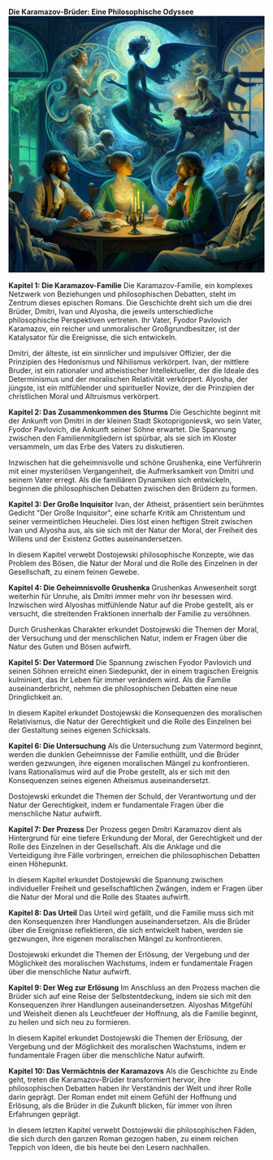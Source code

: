 **Die Karamazov-Brüder: Eine Philosophische Odyssee**
!["a_complex_web_of_relationships.png"](images/a_complex_web_of_relationships.png)<br>

**Kapitel 1: Die Karamazov-Familie**
Die Karamazov-Familie, ein komplexes Netzwerk von Beziehungen und philosophischen Debatten, steht im Zentrum dieses
epischen Romans. Die Geschichte dreht sich um die drei Brüder, Dmitri, Ivan und Alyosha, die jeweils unterschiedliche
philosophische Perspektiven vertreten. Ihr Vater, Fyodor Pavlovich Karamazov, ein reicher und unmoralischer
Großgrundbesitzer, ist der Katalysator für die Ereignisse, die sich entwickeln.

Dmitri, der älteste, ist ein sinnlicher und impulsiver Offizier, der die Prinzipien des Hedonismus und Nihilismus
verkörpert. Ivan, der mittlere Bruder, ist ein rationaler und atheistischer Intellektueller, der die Ideale des
Determinismus und der moralischen Relativität verkörpert. Alyosha, der jüngste, ist ein mitfühlender und spiritueller
Novize, der die Prinzipien der christlichen Moral und Altruismus verkörpert.

**Kapitel 2: Das Zusammenkommen des Sturms**
Die Geschichte beginnt mit der Ankunft von Dmitri in der kleinen Stadt Skotoprigonievsk, wo sein Vater, Fyodor
Pavlovich, die Ankunft seiner Söhne erwartet. Die Spannung zwischen den Familienmitgliedern ist spürbar, als sie sich im
Kloster versammeln, um das Erbe des Vaters zu diskutieren.

Inzwischen hat die geheimnisvolle und schöne Grushenka, eine Verführerin mit einer mysteriösen Vergangenheit, die
Aufmerksamkeit von Dmitri und seinem Vater erregt. Als die familiären Dynamiken sich entwickeln, beginnen die
philosophischen Debatten zwischen den Brüdern zu formen.

**Kapitel 3: Der Große Inquisitor**
Ivan, der Atheist, präsentiert sein berühmtes Gedicht "Der Große Inquisitor", eine scharfe Kritik am Christentum und
seiner vermeintlichen Heuchelei. Dies löst einen heftigen Streit zwischen Ivan und Alyosha aus, als sie sich mit der
Natur der Moral, der Freiheit des Willens und der Existenz Gottes auseinandersetzen.

In diesem Kapitel verwebt Dostojewski philosophische Konzepte, wie das Problem des Bösen, die Natur der Moral und die
Rolle des Einzelnen in der Gesellschaft, zu einem feinen Gewebe.

**Kapitel 4: Die Geheimnisvolle Grushenka**
Grushenkas Anwesenheit sorgt weiterhin für Unruhe, als Dmitri immer mehr von ihr besessen wird. Inzwischen wird Alyoshas
mitfühlende Natur auf die Probe gestellt, als er versucht, die streitenden Fraktionen innerhalb der Familie zu
versöhnen.

Durch Grushenkas Charakter erkundet Dostojewski die Themen der Moral, der Versuchung und der menschlichen Natur, indem
er Fragen über die Natur des Guten und Bösen aufwirft.

**Kapitel 5: Der Vatermord**
Die Spannung zwischen Fyodor Pavlovich und seinen Söhnen erreicht einen Siedepunkt, der in einem tragischen Ereignis
kulminiert, das ihr Leben für immer verändern wird. Als die Familie auseinanderbricht, nehmen die philosophischen
Debatten eine neue Dringlichkeit an.

In diesem Kapitel erkundet Dostojewski die Konsequenzen des moralischen Relativismus, die Natur der Gerechtigkeit und
die Rolle des Einzelnen bei der Gestaltung seines eigenen Schicksals.

**Kapitel 6: Die Untersuchung**
Als die Untersuchung zum Vatermord beginnt, werden die dunklen Geheimnisse der Familie enthüllt, und die Brüder werden
gezwungen, ihre eigenen moralischen Mängel zu konfrontieren. Ivans Rationalismus wird auf die Probe gestellt, als er
sich mit den Konsequenzen seines eigenen Atheismus auseinandersetzt.

Dostojewski erkundet die Themen der Schuld, der Verantwortung und der Natur der Gerechtigkeit, indem er fundamentale
Fragen über die menschliche Natur aufwirft.

**Kapitel 7: Der Prozess**
Der Prozess gegen Dmitri Karamazov dient als Hintergrund für eine tiefere Erkundung der Moral, der Gerechtigkeit und der
Rolle des Einzelnen in der Gesellschaft. Als die Anklage und die Verteidigung ihre Fälle vorbringen, erreichen die
philosophischen Debatten einen Höhepunkt.

In diesem Kapitel erkundet Dostojewski die Spannung zwischen individueller Freiheit und gesellschaftlichen Zwängen,
indem er Fragen über die Natur der Moral und die Rolle des Staates aufwirft.

**Kapitel 8: Das Urteil**
Das Urteil wird gefällt, und die Familie muss sich mit den Konsequenzen ihrer Handlungen auseinandersetzen. Als die
Brüder über die Ereignisse reflektieren, die sich entwickelt haben, werden sie gezwungen, ihre eigenen moralischen
Mängel zu konfrontieren.

Dostojewski erkundet die Themen der Erlösung, der Vergebung und der Möglichkeit des moralischen Wachstums, indem er
fundamentale Fragen über die menschliche Natur aufwirft.

**Kapitel 9: Der Weg zur Erlösung**
Im Anschluss an den Prozess machen die Brüder sich auf eine Reise der Selbstentdeckung, indem sie sich mit den
Konsequenzen ihrer Handlungen auseinandersetzen. Alyoshas Mitgefühl und Weisheit dienen als Leuchtfeuer der Hoffnung,
als die Familie beginnt, zu heilen und sich neu zu formieren.

In diesem Kapitel erkundet Dostojewski die Themen der Erlösung, der Vergebung und der Möglichkeit des moralischen
Wachstums, indem er fundamentale Fragen über die menschliche Natur aufwirft.

**Kapitel 10: Das Vermächtnis der Karamazovs**
Als die Geschichte zu Ende geht, treten die Karamazov-Brüder transformiert hervor, ihre philosophischen Debatten haben
ihr Verständnis der Welt und ihrer Rolle darin geprägt. Der Roman endet mit einem Gefühl der Hoffnung und Erlösung, als
die Brüder in die Zukunft blicken, für immer von ihren Erfahrungen geprägt.

In diesem letzten Kapitel verwebt Dostojewski die philosophischen Fäden, die sich durch den ganzen Roman gezogen haben,
zu einem reichen Teppich von Ideen, die bis heute bei den Lesern nachhallen.